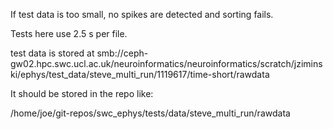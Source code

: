If test data is too small, no spikes are detected and sorting fails.

Tests here use 2.5 s per file.

test data is stored at smb://ceph-gw02.hpc.swc.ucl.ac.uk/neuroinformatics/neuroinformatics/scratch/jziminski/ephys/test_data/steve_multi_run/1119617/time-short/rawdata

It should be stored in the repo like:

/home/joe/git-repos/swc_ephys/tests/data/steve_multi_run/rawdata
